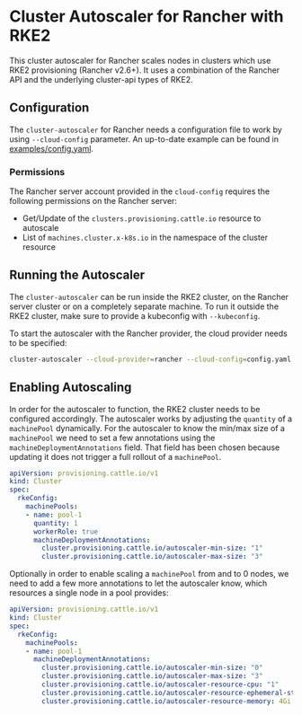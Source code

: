 # Cluster Autoscaler for Rancher with RKE2

This cluster autoscaler for Rancher scales nodes in clusters which use RKE2
provisioning (Rancher v2.6+). It uses a combination of the Rancher API and the
underlying cluster-api types of RKE2.

## Configuration

The `cluster-autoscaler` for Rancher needs a configuration file to work by
using `--cloud-config` parameter. An up-to-date example can be found in
[examples/config.yaml](./examples/config.yaml).

### Permissions

The Rancher server account provided in the `cloud-config` requires the
following permissions on the Rancher server:

* Get/Update of the `clusters.provisioning.cattle.io` resource to autoscale
* List of `machines.cluster.x-k8s.io` in the namespace of the cluster resource

## Running the Autoscaler

The `cluster-autoscaler` can be run inside the RKE2 cluster, on the Rancher
server cluster or on a completely separate machine. To run it outside the RKE2
cluster, make sure to provide a kubeconfig with `--kubeconfig`.

To start the autoscaler with the Rancher provider, the cloud provider needs to
be specified:

```bash
cluster-autoscaler --cloud-provider=rancher --cloud-config=config.yaml
```

## Enabling Autoscaling

In order for the autoscaler to function, the RKE2 cluster needs to be
configured accordingly. The autoscaler works by adjusting the `quantity` of a
`machinePool` dynamically. For the autoscaler to know the min/max size of a
`machinePool` we need to set a few annotations using the
`machineDeploymentAnnotations` field. That field has been chosen because
updating it does not trigger a full rollout of a `machinePool`.

```yaml
apiVersion: provisioning.cattle.io/v1
kind: Cluster
spec:
  rkeConfig:
    machinePools:
    - name: pool-1
      quantity: 1
      workerRole: true
      machineDeploymentAnnotations:
        cluster.provisioning.cattle.io/autoscaler-min-size: "1"
        cluster.provisioning.cattle.io/autoscaler-max-size: "3"
```

Optionally in order to enable scaling a `machinePool` from and to 0 nodes, we
need to add a few more annotations to let the autoscaler know, which resources
a single node in a pool provides:

```yaml
apiVersion: provisioning.cattle.io/v1
kind: Cluster
spec:
  rkeConfig:
    machinePools:
    - name: pool-1
      machineDeploymentAnnotations:
        cluster.provisioning.cattle.io/autoscaler-min-size: "0"
        cluster.provisioning.cattle.io/autoscaler-max-size: "3"
        cluster.provisioning.cattle.io/autoscaler-resource-cpu: "1"
        cluster.provisioning.cattle.io/autoscaler-resource-ephemeral-storage: 50Gi
        cluster.provisioning.cattle.io/autoscaler-resource-memory: 4Gi
```
